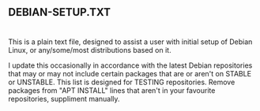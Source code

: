 #
## DEBIAN-SETUP.TXT
#

This is a plain text file, designed to assist a user with initial setup of Debian Linux, or any/some/most distributions based on it.

I update this occasionally in accordance with the latest Debian repositories that may or may not include certain packages that are or aren't on STABLE or UNSTABLE. This list is designed for TESTING repositories.
Remove packages from "APT INSTALL" lines that aren't in your favourite repositories, suppliment manually.

##

##
